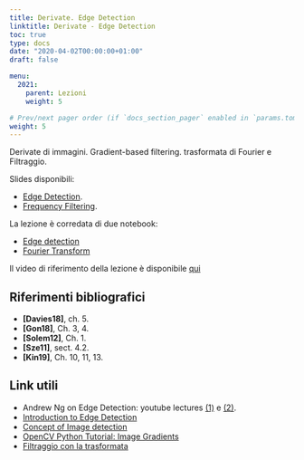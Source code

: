 ```yaml
---
title: Derivate. Edge Detection
linktitle: Derivate - Edge Detection
toc: true
type: docs
date: "2020-04-02T00:00:00+01:00"
draft: false

menu:
  2021:
    parent: Lezioni
    weight: 5

# Prev/next pager order (if `docs_section_pager` enabled in `params.toml`)
weight: 5
---
```


Derivate di immagini. Gradient-based filtering. trasformata di Fourier e Filtraggio. 

Slides disponibili:

-  [Edge Detection](../pdf/4a.Edge_Detection.pdf).
-  [Frequency Filtering](../pdf/4b.FFT.pdf).  

La lezione è corredata di due notebook: 

- [Edge detection](https://github.com/gmanco/cv_notebooks/blob/master/3.Edge_detection.ipynb)
- [Fourier Transform](https://github.com/gmanco/cv_notebooks/blob/master/4.Fourier_transform.ipynb)

Il video di riferimento della lezione è disponibile [qui](https://web.microsoftstream.com/video/07df3bb6-5d74-47c2-8070-33d6cdacd2b4)

## Riferimenti bibliografici

- **[Davies18]**, ch. 5. 
- **[Gon18]**, Ch. 3, 4. 
- **[Solem12]**, Ch. 1.
- **[Sze11]**, sect. 4.2.
- **[Kin19]**, Ch. 10, 11, 13.

## Link utili

- Andrew Ng on Edge Detection: youtube lectures [(1)](https://www.youtube.com/watch?v=XuD4C8vJzEQ) e [(2)](https://www.youtube.com/watch?v=am36dePheDc). 
- [Introduction to Edge Detection](https://datacarpentry.org/image-processing/08-edge-detection/)
- [Concept of Image detection](https://www.tutorialspoint.com/dip/concept_of_edge_detection.htm)
- [OpenCV Python Tutorial: Image Gradients](https://www.youtube.com/watch?v=aDY4aBLFOIg)
- [Filtraggio con la trasformata](https://medium.com/@hicraigchen/digital-image-processing-using-fourier-transform-in-python-bcb49424fd82)

